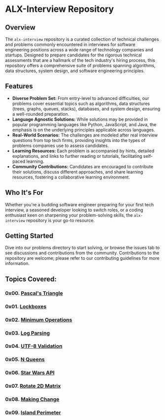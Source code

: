 # ALX-Interview Repository

## Overview

The `alx-interview` repository is a curated collection of technical challenges and problems commonly encountered in interviews for software engineering positions across a wide range of technology companies and startups. Designed to prepare candidates for the rigorous technical assessments that are a hallmark of the tech industry's hiring process, this repository offers a comprehensive suite of problems spanning algorithms, data structures, system design, and software engineering principles.

## Features

- **Diverse Problem Set:** From entry-level to advanced difficulties, our problems cover essential topics such as algorithms, data structures (trees, graphs, queues, stacks), databases, and system design, ensuring a well-rounded preparation.
- **Language Agnostic Solutions:** While solutions may be provided in popular programming languages like Python, JavaScript, and Java, the emphasis is on the underlying principles applicable across languages.
- **Real-World Scenarios:** The challenges are modeled after real interview questions from top tech firms, providing insights into the types of problems companies use to assess candidates.
- **Learning Resources:** Each problem is accompanied by hints, detailed explanations, and links to further reading or tutorials, facilitating self-paced learning.
- **Community Contributions:** Candidates are encouraged to contribute their solutions, discuss different approaches, and share learning resources, fostering a collaborative learning environment.

## Who It's For

Whether you're a budding software engineer preparing for your first tech interview, a seasoned developer looking to switch roles, or a coding enthusiast keen on sharpening your problem-solving skills, the `alx-interview` repository is your go-to resource.

## Getting Started

Dive into our problems directory to start solving, or browse the issues tab to see discussions and contributions from the community. Contributions to the repository are welcome; please refer to our contributing guidelines for more information.

## Topics Covered:

### 0x00. [Pascal's Triangle](https://github.com/GideonBature/alx-interview/tree/main/0x00-pascal_triangle)

### 0x01. [Lockboxes](https://github.com/GideonBature/alx-interview/tree/main/0x01-lockboxes)

### 0x02. [Minimum Operations](https://github.com/GideonBature/alx-interview/tree/main/0x02-minimum_operations)

### 0x03. [Log Parsing](https://github.com/GideonBature/alx-interview/tree/main/0x03-log_parsing)

### 0x04. [UTF-8 Validation](https://github.com/GideonBature/alx-interview/tree/main/0x04-utf8_validation)

### 0x05. [N Queens](https://github.com/GideonBature/alx-interview/tree/main/0x05-nqueens)

### 0x06. [Star Wars API](https://github.com/GideonBature/alx-interview/tree/main/0x06-starwars_api)

### 0x07. [Rotate 2D Matrix](https://github.com/GideonBature/alx-interview/tree/main/0x07-rotate_2d_matrix)

### 0x08. [Making Change](https://github.com/GideonBature/alx-interview/tree/main/0x08-making_change)

### 0x09. [Island Perimeter](https://github.com/GideonBature/alx-interview/tree/main/0x09-island_perimeter)
